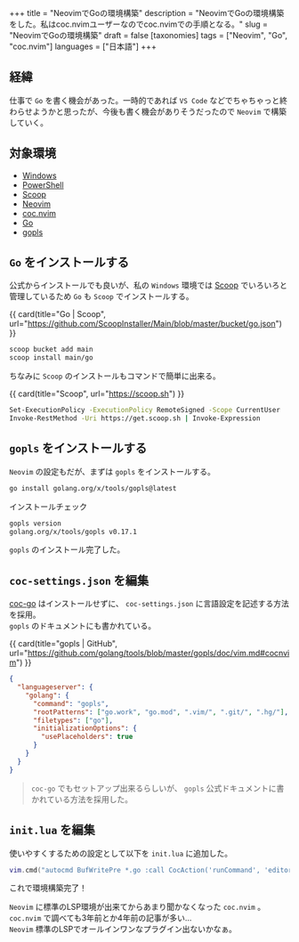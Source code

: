 +++
title = "NeovimでGoの環境構築"
description = "NeovimでGoの環境構築をした。私はcoc.nvimユーザーなのでcoc.nvimでの手順となる。"
slug = "NeovimでGoの環境構築"
draft = false
[taxonomies]
tags = ["Neovim", "Go", "coc.nvim"]
languages = ["日本語"]
+++

## 経緯

仕事で `Go` を書く機会があった。一時的であれば `VS Code` などでちゃちゃっと終わらせようかと思ったが、今後も書く機会がありそうだったので `Neovim` で構築していく。

## 対象環境

- [Windows](https://www.microsoft.com/ja-jp/windows)
- [PowerShell](https://github.com/PowerShell/PowerShell)
- [Scoop](https://scoop.sh)
- [Neovim](https://neovim.io)
- [coc.nvim](https://github.com/neoclide/coc.nvim)
- [Go](https://go.dev)
- [gopls](https://github.com/golang/tools/tree/master/gopls)

## `Go` をインストールする

公式からインストールでも良いが、私の `Windows` 環境では [Scoop](https://scoop.sh) でいろいろと管理しているため `Go` も `Scoop` でインストールする。

{{ card(title="Go | Scoop", url="https://github.com/ScoopInstaller/Main/blob/master/bucket/go.json") }}

```sh
scoop bucket add main
scoop install main/go
```

ちなみに `Scoop` のインストールもコマンドで簡単に出来る。

{{ card(title="Scoop", url="https://scoop.sh") }}

```sh
Set-ExecutionPolicy -ExecutionPolicy RemoteSigned -Scope CurrentUser
Invoke-RestMethod -Uri https://get.scoop.sh | Invoke-Expression
```

## `gopls` をインストールする

`Neovim` の設定もだが、まずは `gopls` をインストールする。

```sh
go install golang.org/x/tools/gopls@latest
```

インストールチェック

```sh
gopls version
golang.org/x/tools/gopls v0.17.1
```

`gopls` のインストール完了した。

## `coc-settings.json` を編集

[coc-go](https://github.com/josa42/coc-go) はインストールせずに、 `coc-settings.json` に言語設定を記述する方法を採用。\
`gopls` のドキュメントにも書かれている。

{{ card(title="gopls | GitHub", url="https://github.com/golang/tools/blob/master/gopls/doc/vim.md#cocnvim") }}

```json
{
  "languageserver": {
    "golang": {
      "command": "gopls",
      "rootPatterns": ["go.work", "go.mod", ".vim/", ".git/", ".hg/"],
      "filetypes": ["go"],
      "initializationOptions": {
        "usePlaceholders": true
      }
    }
  }
}
```

> `coc-go` でもセットアップ出来るらしいが、 `gopls` 公式ドキュメントに書かれている方法を採用した。

## `init.lua` を編集

使いやすくするための設定として以下を `init.lua` に追加した。

```lua
vim.cmd("autocmd BufWritePre *.go :call CocAction('runCommand', 'editor.action.organizeImport')")
```

これで環境構築完了！

`Neovim` に標準のLSP環境が出来てからあまり聞かなくなった `coc.nvim` 。
`coc.nvim` で調べても3年前とか4年前の記事が多い...\
`Neovim` 標準のLSPでオールインワンなプラグイン出ないかなぁ。
